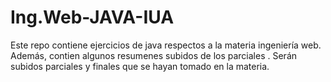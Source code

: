 # Ing.Web-JAVA-IUA
Este repo contiene ejercicios  de java respectos a la materia ingeniería web.
Además, contien  algunos resumenes subidos de los parciales .
Serán subidos parciales y finales que se hayan tomado  en la materia.
